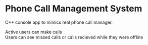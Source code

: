 # Phone Call Management System
C++ console app to mimics real phone call manager.

Active users can make calls  
Users can see missed calls or calls recieved while they were offline

